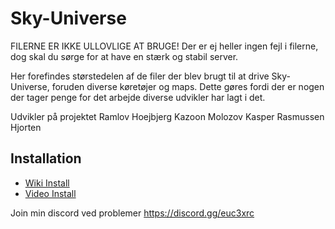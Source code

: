 # Sky-Universe

FILERNE ER IKKE ULLOVLIGE AT BRUGE! 
Der er ej heller ingen fejl i filerne, dog skal du sørge for at have en stærk og stabil server.

Her forefindes størstedelen af de filer der blev brugt til at drive Sky-Universe, foruden diverse køretøjer og maps.
Dette gøres fordi der er nogen der tager penge for det arbejde diverse udvikler har lagt i det.


Udvikler på projektet
Ramlov
Hoejbjerg
Kazoon
Molozov
Kasper Rasmussen
Hjorten

## Installation
* [Wiki Install](https://github.com/Ramlov/Sky-Universe/wiki/Installation)
* [Video Install](https://youtu.be/ZUcPmHzvmT0)

Join min discord ved problemer
https://discord.gg/euc3xrc
